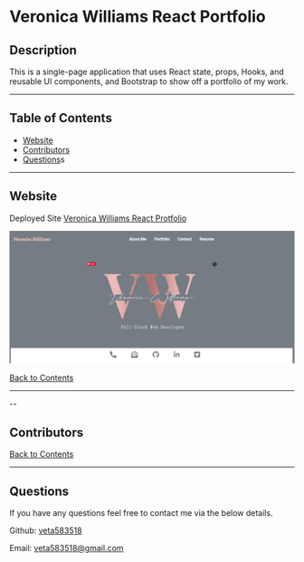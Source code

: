 # Veronica Williams React Portfolio

## Description

This is a single-page application that uses React state, props, Hooks, and reusable UI components, and Bootstrap to show off a portfolio of my work.

---

## Table of Contents

- [Website](#website)
- [Contributors](#contributors)
- [Questions](#questions)s

---

## Website

Deployed Site
[Veronica Williams React Protfolio](https://veta-will-react-portfolio.herokuapp.com/)

![screenshot](src\assets\Screenshot.PNG)

[Back to Contents](#table-of-contents)

---

--

## Contributors

[Back to Contents](#table-of-contents)

---

## Questions

If you have any questions feel free to contact me via the below details.

Github: [veta583518](https://github.com/veta583518)

Email: [veta583518@gmail.com](mailto:veta583518@gmail.com)
